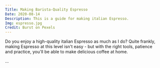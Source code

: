 ```yaml
---
Title: Making Barista-Quality Espresso
Date: 2020-08-14
Description: This is a guide for making italian Espresso.
Img: espresso.jpg
Credit: Burst on Pexels
---
```


Do you enjoy a high-quality italian Espresso as much as I do? Quite frankly,
making Espresso at this level isn't easy - but with the right tools, patience
and practice, you'll be able to make delicious coffee at home.

...